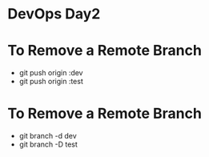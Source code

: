 # DevOps Day2

# To Remove a Remote Branch
- git push origin :dev
- git push origin :test

# To Remove a Remote Branch
- git branch -d dev
- git branch -D test

